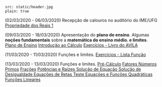 ```image
src: static/header.jpg
plain: true
```
(02/03/2020 - 06/03/2020)
Recepção de calouros no auditório do IME/UFG
[Propriedade dos Reais 1](/static/calc-1/propriedades-dos-reais-1.jpg)


(09/03/2020 - 18/03/2020)
Apresentação do **plano de ensino**. Algumas **noções fundamentais** sobre a **matemática do ensino médio. e limites**.
[Plano de Ensino](/static/calc-1/PlanoCalculo2020_1Est.pdf)
[Introdução ao Cálculo](/static/calc-1/Introd_Cal.pdf)
[Exercícios - Livro do AVILA](/static/calc-1/ExLivroAVILA.pdf)

(11/03/2020 - 11/03/2020)
Funções e limites.
[Exercícios - Lista Função](/static/calc-1/Lista_funcao_13_03.pdf)

(13/03/2020 - 13/03/2020)
Funções e limites.
[Pré-Cálculo](https://www.geogebra.org/m/sre5yqxn)
[Fatores Números Primos](/static/calc-1/FatoresNumerosPrimos.pdf)
[Frações](/static/calc-1/Fracoes.pdf)
[Potências e Raízes ](/static/calc-1/PotenciasRaizes.pdf)
[Solução de Equação ](/static/calc-1/SolucaoEquacao.pdf)
[Solução de Desigualdade ](/static/calc-1/Inequacao.pdf)
[Equações de Retas ](/static/calc-1/EquacaoRetas.pdf)
[Teste ](/static/calc-1/teste.pdf)
[Equações e Funções Quadráticas ](/static/calc-1/Quadratico.pdf)
[Funções Lineares](/static/calc-1/FuncoesLin.pdf)